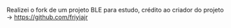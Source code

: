 Realizei o fork de um projeto BLE para estudo, crédito ao criador do projeto → https://github.com/friyiajr
